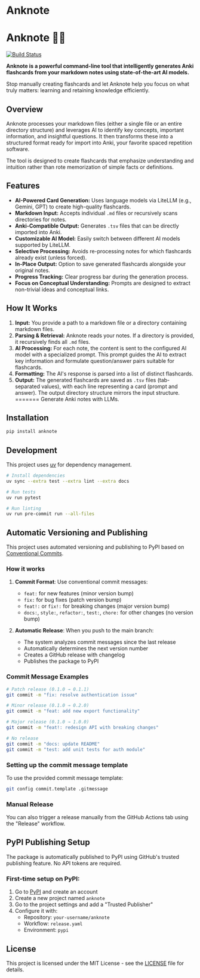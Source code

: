 # Anknote

# Anknote 📝✨

[![Build Status](https://img.shields.io/badge/build-passing-brightgreen)](https://github.com/your_username/anknote/actions) <!-- TODO: Replace with actual
build status badge -->

**Anknote is a powerful command-line tool that intelligently generates Anki flashcards from your markdown notes using state-of-the-art AI models.**

Stop manually creating flashcards and let Anknote help you focus on what truly matters: learning and retaining knowledge efficiently.

## Overview

Anknote processes your markdown files (either a single file or an entire directory structure) and leverages AI to identify key concepts, important
information, and insightful questions. It then transforms these into a structured format ready for import into Anki, your favorite spaced repetition
software.

The tool is designed to create flashcards that emphasize understanding and intuition rather than rote memorization of simple facts or definitions.

## Features

*   **AI-Powered Card Generation:** Uses language models via LiteLLM (e.g., Gemini, GPT) to create high-quality flashcards.
*   **Markdown Input:** Accepts individual `.md` files or recursively scans directories for notes.
*   **Anki-Compatible Output:** Generates `.tsv` files that can be directly imported into Anki.
*   **Customizable AI Model:** Easily switch between different AI models supported by LiteLLM.
*   **Selective Processing:** Avoids re-processing notes for which flashcards already exist (unless forced).
*   **In-Place Output:** Option to save generated flashcards alongside your original notes.
*   **Progress Tracking:** Clear progress bar during the generation process.
*   **Focus on Conceptual Understanding:** Prompts are designed to extract non-trivial ideas and conceptual links.

## How It Works

1.  **Input:** You provide a path to a markdown file or a directory containing markdown files.
2.  **Parsing & Retrieval:** Anknote reads your notes. If a directory is provided, it recursively finds all `.md` files.
3.  **AI Processing:** For each note, the content is sent to the configured AI model with a specialized prompt. This prompt guides the AI to extract key
information and formulate question/answer pairs suitable for flashcards.
4.  **Formatting:** The AI's response is parsed into a list of distinct flashcards.
5.  **Output:** The generated flashcards are saved as `.tsv` files (tab-separated values), with each line representing a card (prompt and answer). The
output directory structure mirrors the input structure.
=======
Generate Anki notes with LLMs.

## Installation

```bash
pip install anknote
```

## Development

This project uses [uv](https://docs.astral.sh/uv/) for dependency management.

```bash
# Install dependencies
uv sync --extra test --extra lint --extra docs

# Run tests
uv run pytest

# Run linting
uv run pre-commit run --all-files
```

## Automatic Versioning and Publishing

This project uses automated versioning and publishing to PyPI based on [Conventional Commits](https://www.conventionalcommits.org/).

### How it works

1. **Commit Format**: Use conventional commit messages:
   - `feat:` for new features (minor version bump)
   - `fix:` for bug fixes (patch version bump)
   - `feat!:` or `fix!:` for breaking changes (major version bump)
   - `docs:`, `style:`, `refactor:`, `test:`, `chore:` for other changes (no version bump)

2. **Automatic Release**: When you push to the main branch:
   - The system analyzes commit messages since the last release
   - Automatically determines the next version number
   - Creates a GitHub release with changelog
   - Publishes the package to PyPI

### Commit Message Examples

```bash
# Patch release (0.1.0 → 0.1.1)
git commit -m "fix: resolve authentication issue"

# Minor release (0.1.0 → 0.2.0)
git commit -m "feat: add new export functionality"

# Major release (0.1.0 → 1.0.0)
git commit -m "feat!: redesign API with breaking changes"

# No release
git commit -m "docs: update README"
git commit -m "test: add unit tests for auth module"
```

### Setting up the commit message template

To use the provided commit message template:

```bash
git config commit.template .gitmessage
```

### Manual Release

You can also trigger a release manually from the GitHub Actions tab using the "Release" workflow.

## PyPI Publishing Setup

The package is automatically published to PyPI using GitHub's trusted publishing feature. No API tokens are required.

### First-time setup on PyPI:

1. Go to [PyPI](https://pypi.org) and create an account
2. Create a new project named `anknote`
3. Go to the project settings and add a "Trusted Publisher"
4. Configure it with:
   - Repository: `your-username/anknote`
   - Workflow: `release.yaml`
   - Environment: `pypi`

## License

This project is licensed under the MIT License - see the [LICENSE](LICENSE) file for details.
